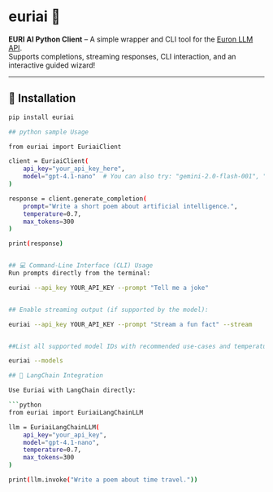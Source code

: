 # euriai 🧠

**EURI AI Python Client** – A simple wrapper and CLI tool for the [Euron LLM API](https://api.euron.one).  
Supports completions, streaming responses, CLI interaction, and an interactive guided wizard!

---

## 🔧 Installation

```bash
pip install euriai

## python sample Usage

from euriai import EuriaiClient

client = EuriaiClient(
    api_key="your_api_key_here",
    model="gpt-4.1-nano"  # You can also try: "gemini-2.0-flash-001", "llama-4-maverick", etc.
)

response = client.generate_completion(
    prompt="Write a short poem about artificial intelligence.",
    temperature=0.7,
    max_tokens=300
)

print(response)


## 💻 Command-Line Interface (CLI) Usage
Run prompts directly from the terminal:

euriai --api_key YOUR_API_KEY --prompt "Tell me a joke"


## Enable streaming output (if supported by the model):

euriai --api_key YOUR_API_KEY --prompt "Stream a fun fact" --stream


##List all supported model IDs with recommended use-cases and temperature/token advice:

euriai --models

## 🤖 LangChain Integration

Use Euriai with LangChain directly:

```python
from euriai import EuriaiLangChainLLM

llm = EuriaiLangChainLLM(
    api_key="your_api_key",
    model="gpt-4.1-nano",
    temperature=0.7,
    max_tokens=300
)

print(llm.invoke("Write a poem about time travel."))
